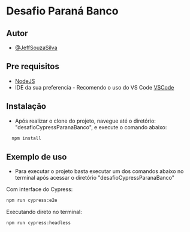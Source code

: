 
# Desafio Paraná Banco


## Autor

- [@JeffSouzaSilva](https://github.com/JeffSouzaSilva)


## Pre requisitos

- [NodeJS](https://nodejs.org/en)
- IDE da sua preferencia - Recomendo o uso do VS Code [VSCode](https://code.visualstudio.com/)


## Instalação

- Após realizar o clone do projeto, navegue até o diretório: "desafioCypressParanaBanco", e execute o comando abaixo:

```bash
  npm install
```
    
## Exemplo de uso

- Para executar o projeto basta executar um dos comandos abaixo no terminal após acessar o diretório "desafioCypressParanaBanco"

Com interface do Cypress:

```bash
npm run cypress:e2e
```

Executando direto no terminal:

```bash
npm run cypress:headless
```